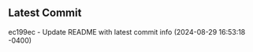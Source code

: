 
## Latest Commit
ec199ec - Update README with latest commit info (2024-08-29 16:53:18 -0400) <Yunxi-Zhou>
